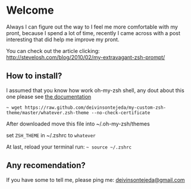 Welcome
=============

Always I can figure out the way to I feel me more comfortable with my pront, because I spend a lot of time, recently I came across with a post interesting that did help me improve my pront.

You can check out the article clicking: http://stevelosh.com/blog/2010/02/my-extravagant-zsh-prompt/

How to install?
--------------

I assumed that you know how work oh-my-zsh shell, any dout about this one please see [the documentation](https://github.com/robbyrussell/oh-my-zsh)

`~ wget https://raw.github.com/deivinsontejeda/my-custom-zsh-theme/master/whatever.zsh-theme --no-check-certificate` 

After downloaded move this file into ~/.oh-my-zsh/themes 

set `ZSH_THEME` in ~/.zshrc to `whatever`

At last, reload your terminal run: `~ source ~/.zshrc`

Any recomendation?
-----------------

If you have some to tell me, please ping me: deivinsontejeda@gmail.com
